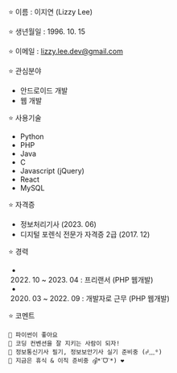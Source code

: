 ⭐ 이름 : 이지연 (Lizzy Lee)

⭐ 생년월일 : 1996. 10. 15

⭐ 이메일 : lizzy.lee.dev@gmail.com

⭐ 관심분야
* 안드로이드 개발
* 웹 개발

⭐ 사용기술
* Python
* PHP
* Java
* C
* Javascript (jQuery)
* React
* MySQL

⭐ 자격증
* 정보처리기사 (2023. 06)
* 디지털 포렌식 전문가 자격증 2급 (2017. 12)

⭐ 경력
* 2022. 10 ~ 2023. 04 : 프리랜서 (PHP 웹개발)
* 2020. 03 ~ 2022. 09 : 개발자로 근무 (PHP 웹개발)

⭐ 코멘트
```
🔸 파이썬이 좋아요
🔸 코딩 컨벤션을 잘 지키는 사람이 되자!
🔸 정보통신기사 필기, 정보보안기사 실기 준비중 (☍﹏⁰)
🔸 지금은 휴식 & 이직 준비중 ദ്ദി*ˊᗜˋ*) ❤️
```
